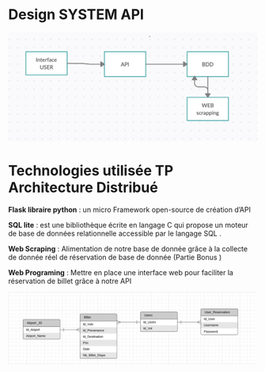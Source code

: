 # Design SYSTEM API

![alt text](https://raw.githubusercontent.com/Amza99/tp-architecture/main/IA-MaghrebUnited/Projet/communicationSYS.png)

# Technologies utilisée TP Architecture Distribué

__Flask libraire python__ : un micro Framework open-source de création d’API

__SQL lite__ : est une bibliothèque écrite en langage C qui propose un moteur de base de données relationnelle accessible par le langage SQL .

__Web Scraping__ : Alimentation de notre base de donnée grâce à la collecte de donnée réel de réservation de base de donnée (Partie Bonus )

__Web Programing__ : Mettre en place une interface web pour faciliter la réservation de billet grâce à notre API

![alt text](https://raw.githubusercontent.com/Amza99/tp-architecture/main/IA-MaghrebUnited/Projet/modeleRelation.png)
